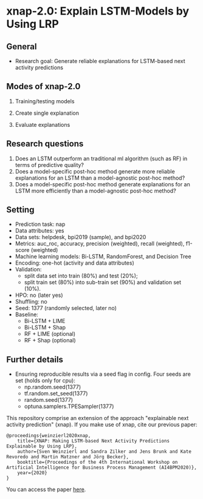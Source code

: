 # xnap-2.0: Explain LSTM-Models by Using LRP

## General
- Research goal:  Generate reliable explanations for LSTM-based next activity predictions

## Modes of xnap-2.0

1. Training/testing models 

2. Create single explanation

3. Evaluate explanations

## Research questions

1. Does an LSTM outperform an traditional ml algorithm (such as RF) in terms of predictive quality?
2. Does a model-specific post-hoc method generate more reliable explanations for an LSTM than a model-agnostic post-hoc method?
3. Does a model-specific post-hoc method generate explanations for an LSTM more efficiently than a model-agnostic post-hoc method?    
 
## Setting
- Prediction task: nap
- Data attributes: yes
- Data sets: helpdesk, bpi2019 (sample), and bpi2020
- Metrics: auc_roc, accuracy, precision (weighted), recall (weighted), f1-score (weighted)
- Machine learning models: Bi-LSTM, RandomForest, and Decision Tree
- Encoding: one-hot (activity and data attributes)
- Validation: 
    - split data set into train (80%) and test (20%); 
    - split train set (80%) into sub-train set (90%) and validation set (10%). 
- HPO: no (later yes)
- Shuffling: no
- Seed: 1377 (randomly selected, later no)
- Baseline: 
    - Bi-LSTM + LIME
    - Bi-LSTM + Shap
    - RF + LIME (optional)
    - RF + Shap (optional)


## Further details
- Ensuring reproducible results via a seed flag in config. Four seeds are set (holds only for cpu):
    - np.random.seed(1377)
    - tf.random.set_seed(1377)
    - random.seed(1377)
    - optuna.samplers.TPESampler(1377)


This repository comprise an extension of the approach "explainable next activity prediction" (xnap). If you make use of xnap, cite our previous paper:
```
@proceedings{weinzierl2020xnap,
    title={XNAP: Making LSTM-based Next Activity Predictions Explainable by Using LRP},
    author={Sven Weinzierl and Sandra Zilker and Jens Brunk and Kate Revoredo and Martin Matzner and Jörg Becker},
    booktitle={Proceedings of the 4th International Workshop on Artificial Intelligence for Business Process Management (AI4BPM2020)},
    year={2020}
}

```

You can access the paper [here](https://www.researchgate.net/publication/342918341_XNAP_Making_LSTM-based_Next_Activity_Predictions_Explainable_by_Using_LRP).
